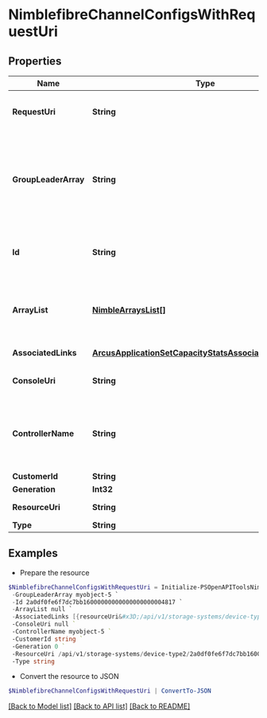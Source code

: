 # NimblefibreChannelConfigsWithRequestUri
## Properties

Name | Type | Description | Notes
------------ | ------------- | ------------- | -------------
**RequestUri** | **String** | requestUri for detailed fibre channel configs object | [optional] 
**GroupLeaderArray** | **String** | Name of the group leader array. String of up to 64 alphanumeric characters, - and . and : are allowed after first character. | [optional] 
**Id** | **String** | Identifier for the array. A 42 digit hexadecimal number. | [optional] 
**ArrayList** | [**NimbleArraysList[]**](NimbleArraysList.md) | List of array Fibre Channel configs. List of array Fibre Channel configurations. | [optional] 
**AssociatedLinks** | [**ArcusApplicationSetCapacityStatsAssociatedLinksInner[]**](ArcusApplicationSetCapacityStatsAssociatedLinksInner.md) | Associated Links Details | [optional] 
**ConsoleUri** | **String** | consoleUri for detailed storage object | [optional] 
**ControllerName** | **String** | Name (A or B) of the controller where the interface is hosted. Plain string. | [optional] 
**CustomerId** | **String** | customerId | [optional] 
**Generation** | **Int32** | generation | [optional] 
**ResourceUri** | **String** | Link to the object URI | [optional] 
**Type** | **String** | type | [optional] 

## Examples

- Prepare the resource
```powershell
$NimblefibreChannelConfigsWithRequestUri = Initialize-PSOpenAPIToolsNimblefibreChannelConfigsWithRequestUri  -RequestUri api/v1/storage-systems/device-type2/2a0df0fe6f7dc7bb16000000000000000000004817/fibre-channel-configs/2a0df0fe6f7dc7bb16000000000000000000004007 `
 -GroupLeaderArray myobject-5 `
 -Id 2a0df0fe6f7dc7bb16000000000000000000004817 `
 -ArrayList null `
 -AssociatedLinks [{resourceUri&#x3D;/api/v1/storage-systems/device-type2/2a0df0fe6f7dc7bb16000000000000000000004817, type&#x3D;storage-systems}] `
 -ConsoleUri null `
 -ControllerName myobject-5 `
 -CustomerId string `
 -Generation 0 `
 -ResourceUri /api/v1/storage-systems/device-type2/2a0df0fe6f7dc7bb16000000000000000000004817 `
 -Type string
```

- Convert the resource to JSON
```powershell
$NimblefibreChannelConfigsWithRequestUri | ConvertTo-JSON
```

[[Back to Model list]](../README.md#documentation-for-models) [[Back to API list]](../README.md#documentation-for-api-endpoints) [[Back to README]](../README.md)


